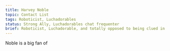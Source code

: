 ```yaml
---
title: Harvey Noble
topic: Contact List
tags: Roboticist, Luchadorables
status: Strong Ally, Luchadorables chat frequenter
brief: Roboticist, Luchadorable, and totally opposed to being clued in in any way.
---
```


Noble is a big fan of 
